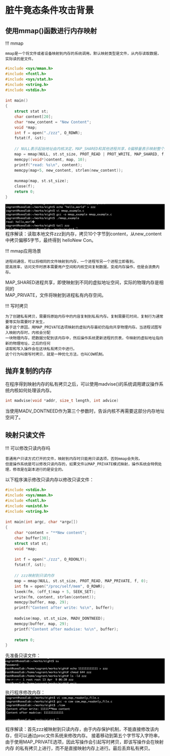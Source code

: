 # 脏牛竟态条件攻击背景

## 使用mmap()函数进行内存映射

!!! mmap

    mmap是一个将文件或者设备映射到内存的系统调用。默认映射类型是文件，从内存读取数据，实际读的是文件。

```c
#include <sys/mman.h>
#include <fcntl.h>
#include <sys/stat.h>
#include <string.h>
#include <stdio.h>

int main()
{
    struct stat st;
    char content[20];
    char *new_content = "New Content";
    void *map;
    int f = open("./zzz", O_RDWR);
    fstat(f, &st);
    
    // NULL表示起始地址由内核决定，MAP_SHARED和其他进程共享，0偏移量表示映射整个文件
    map = mmap(NULL, st.st_size, PROT_READ | PROT_WRITE, MAP_SHARED, f, 0);
    memcpy((void*)content, map, 10);
    printf("read: %s\n", content);
    memcpy(map+5, new_content, strlen(new_content));
    
    munmap(map, st.st_size);
    close(f);
    return 0;
}
```
![mmap实验](../img/cow-mmap.png)
程序解读：读取本地文件zzz到内存，拷贝10个字节到content，从new_content中拷贝偏移5字节，最终得到
helloNew Con。

!!! mmap应用场景

    进程间通信，可以将相同的文件映射到内存，一个进程写另一个进程立即看到。  
    提高效率，访问文件时原本需要用户空间和内核空间复制数据，变成内存操作，但是会浪费内存。  

MAP_SHARED进程共享，即使映射到不同的虚拟地址空间，实际的物理内存是相同的  
MAP_PRIVATE，文件将映射到进程私有内存空间。  

!!! 写时拷贝

    为了创建私有拷贝，需要将原始内存中的内容复制到私有内存。复制需要花时间，复制行为通常要等实际需要时才发生，
    基于这个原因，用MAP_PRIVATE选项映射的虚拟内存最初仍指向共享物理内存。当进程试图写入映射内存时，内核会分配
    一块物理内存，把数据分配到该内存中，然后操作系统更新进程的页表，令映射的虚拟地址指向新的物理地址，之后的任何
    读取和写入操作会在这块私有拷贝中进行。  
    这个行为叫做写时拷贝，就是一种优化方法，也叫COW机制。

## 抛弃复制的内存

在程序得到映射内存的私有拷贝之后，可以使用madvise()的系统调用建议操作系统内核如何处理该内存。  
```c
int madvise(void *addr, size_t length, int advice)
```
当使用MADV_DONTNEED作为第三个参数时，告诉内核不再需要这部分内存地址空间了。

## 映射只读文件

!!! 可以修改只读内存吗

    普通用户只读方式打开的文件，映射到内存时只能用只读选项，否则mmap会失败。  
    但是操作系统是可以修改只读内存的，如果文件以MAP_PRIVATE模式映射，操作系统会特例处理，修改是在副本进行的是安全的。

以下程序演示修改只读内存以修改只读文件：    
```c
#include <stdio.h>
#include <sys/mman.h>
#include <fcntl.h>
#include <unistd.h>
#include <string.h>

int main(int argc, char *argv[])
{
    char *content = "**New content";
    char buffer[30];
    struct stat st;
    void *map;
    
    int f = open("./zzz", O_RDONLY);
    fstat(f, &st);
    
    // zzz映射到只读内存
    map = mmap(NULL, st.st_size, PROT_READ, MAP_PRIVATE, f, 0);
    int fm = open("/proc/self/mem", O_RDWR);
    lseek(fm, (off_t)map + 5, SEEK_SET);
    write(fm, content, strlen(content));
    memcpy(buffer, map, 29);
    printf("Content after write: %s\n", buffer);
    
    madvise(map, st.st_size, MADV_DONTNEED);
    memcpy(buffer, map, 29);
    printf("Content after madvise: %s\n", buffer);
    
    return 0;
}
```
先准备只读文件：
![准备只读文件](../img/cow-file.png)

执行程序修改内存：
![修改只读内存](../img/cow-program.png)

程序解读：首先zzz被映射到只读内存，由于内存保护机制，不能直接修改该内存，但可以通过proc文件系统来修改内存。
接着移动到第五个字节写入字符串，由于使用MAP_PRIVATE选项，因此写操作会引起写时拷贝，即该写操作会在映射内存
的私有拷贝上进行，而不是直接映射内存上进行。最后丢弃私有拷贝。